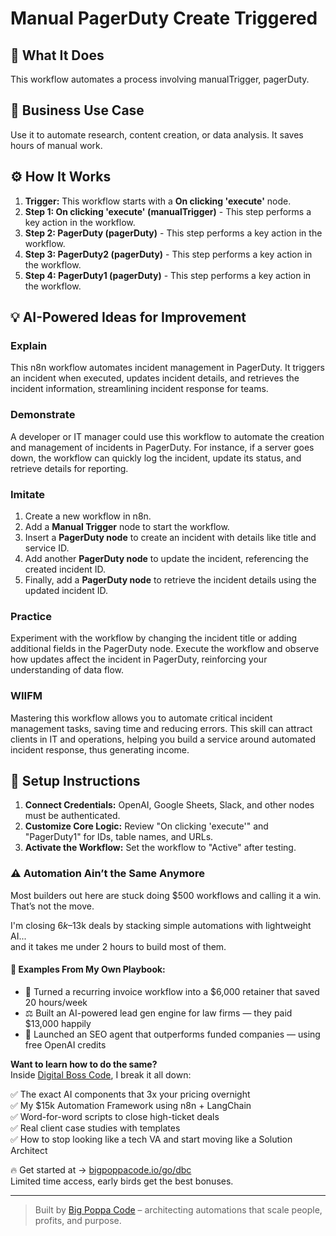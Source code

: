 # Manual PagerDuty Create Triggered

## 🚀 What It Does
This workflow automates a process involving manualTrigger, pagerDuty.

## 💼 Business Use Case
Use it to automate research, content creation, or data analysis. It saves hours of manual work.

## ⚙️ How It Works
1.  **Trigger:** This workflow starts with a **On clicking 'execute'** node.
2. **Step 1: On clicking 'execute' (manualTrigger)** - This step performs a key action in the workflow.
3. **Step 2: PagerDuty (pagerDuty)** - This step performs a key action in the workflow.
4. **Step 3: PagerDuty2 (pagerDuty)** - This step performs a key action in the workflow.
5. **Step 4: PagerDuty1 (pagerDuty)** - This step performs a key action in the workflow.

## 💡 AI-Powered Ideas for Improvement
### Explain
This n8n workflow automates incident management in PagerDuty. It triggers an incident when executed, updates incident details, and retrieves the incident information, streamlining incident response for teams.

### Demonstrate
A developer or IT manager could use this workflow to automate the creation and management of incidents in PagerDuty. For instance, if a server goes down, the workflow can quickly log the incident, update its status, and retrieve details for reporting.

### Imitate
1. Create a new workflow in n8n.
2. Add a **Manual Trigger** node to start the workflow.
3. Insert a **PagerDuty node** to create an incident with details like title and service ID.
4. Add another **PagerDuty node** to update the incident, referencing the created incident ID.
5. Finally, add a **PagerDuty node** to retrieve the incident details using the updated incident ID.

### Practice
Experiment with the workflow by changing the incident title or adding additional fields in the PagerDuty node. Execute the workflow and observe how updates affect the incident in PagerDuty, reinforcing your understanding of data flow.

### WIIFM
Mastering this workflow allows you to automate critical incident management tasks, saving time and reducing errors. This skill can attract clients in IT and operations, helping you build a service around automated incident response, thus generating income.

## 🔧 Setup Instructions
1. **Connect Credentials:** OpenAI, Google Sheets, Slack, and other nodes must be authenticated.
2. **Customize Core Logic:** Review "On clicking 'execute'" and "PagerDuty1" for IDs, table names, and URLs.
3. **Activate the Workflow:** Set the workflow to "Active" after testing.

### ⚠️ Automation Ain’t the Same Anymore

Most builders out here are stuck doing $500 workflows and calling it a win.  
That’s not the move.  

I'm closing $6k–$13k deals by stacking simple automations with lightweight AI...  
and it takes me under 2 hours to build most of them.

#### 🧠 Examples From My Own Playbook:
- 🔁 Turned a recurring invoice workflow into a $6,000 retainer that saved 20 hours/week  
- ⚖️ Built an AI-powered lead gen engine for law firms — they paid $13,000 happily  
- 🚀 Launched an SEO agent that outperforms funded companies — using free OpenAI credits  

**Want to learn how to do the same?**  
Inside [Digital Boss Code](https://bigpoppacode.io/go/dbc), I break it all down:

✅ The exact AI components that 3x your pricing overnight  
✅ My $15k Automation Framework using n8n + LangChain  
✅ Word-for-word scripts to close high-ticket deals  
✅ Real client case studies with templates  
✅ How to stop looking like a tech VA and start moving like a Solution Architect  

🔥 Get started at → [bigpoppacode.io/go/dbc](https://bigpoppacode.io/go/dbc)  
Limited time access, early birds get the best bonuses.

---
> Built by [Big Poppa Code](https://bigpoppacode.io) – architecting automations that scale people, profits, and purpose.
